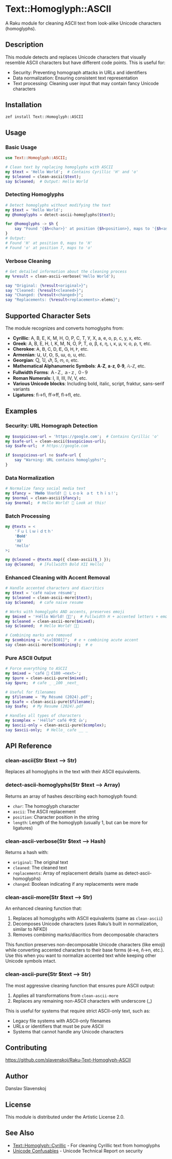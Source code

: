# Text::Homoglyph::ASCII

A Raku module for cleaning ASCII text from look-alike Unicode characters (homoglyphs).

## Description

This module detects and replaces Unicode characters that visually resemble ASCII characters but have different code points. This is useful for:

- Security: Preventing homograph attacks in URLs and identifiers
- Data normalization: Ensuring consistent text representation
- Text processing: Cleaning user input that may contain fancy Unicode characters

## Installation

```bash
zef install Text::Homoglyph::ASCII
```

## Usage

### Basic Usage

```raku
use Text::Homoglyph::ASCII;

# Clean text by replacing homoglyphs with ASCII
my $text = 'Неllo Wоrld';  # Contains Cyrillic 'Н' and 'о'
my $cleaned = clean-ascii($text);
say $cleaned;  # Output: Hello World
```

### Detecting Homoglyphs

```raku
# Detect homoglyphs without modifying the text
my $text = 'Неllo Wоrld';
my @homoglyphs = detect-ascii-homoglyphs($text);

for @homoglyphs -> $h {
    say "Found '{$h<char>}' at position {$h<position>}, maps to '{$h<ascii>}'";
}
# Output:
# Found 'Н' at position 0, maps to 'H'
# Found 'о' at position 7, maps to 'o'
```

### Verbose Cleaning

```raku
# Get detailed information about the cleaning process
my %result = clean-ascii-verbose('Неllo Wоrld');

say "Original: {%result<original>}";
say "Cleaned: {%result<cleaned>}";
say "Changed: {%result<changed>}";
say "Replacements: {%result<replacements>.elems}";
```

## Supported Character Sets

The module recognizes and converts homoglyphs from:

- **Cyrillic**: А, В, Е, К, М, Н, О, Р, С, Т, У, Х, а, е, о, р, с, у, х, etc.
- **Greek**: Α, Β, Ε, Η, Ι, Κ, Μ, Ν, Ο, Ρ, Τ, α, β, ε, η, ι, κ, μ, ν, ο, ρ, τ, etc.
- **Cherokee**: Ꭺ, Ᏼ, Ꮯ, Ꭰ, Ꭼ, Ꮐ, Ꮋ, Ꭸ, etc.
- **Armenian**: Ա, Մ, Օ, Տ, ա, օ, ս, etc.
- **Georgian**: Ⴍ, Ⴎ, Ⴐ, Ⴝ, ო, ი, etc.
- **Mathematical Alphanumeric Symbols**: 𝐀-𝐙, 𝐚-𝐳, 𝟎-𝟗, 𝔸-ℤ, etc.
- **Fullwidth Forms**: Ａ-Ｚ, ａ-ｚ, ０-９
- **Roman Numerals**: Ⅰ, Ⅱ, Ⅲ, Ⅳ, Ⅴ, etc.
- **Various Unicode blocks**: Including bold, italic, script, fraktur, sans-serif variants
- **Ligatures**: ﬁ→fi, ﬀ→ff, ﬂ→fl, etc.

## Examples

### Security: URL Homograph Detection

```raku
my $suspicious-url = 'https://gооgle.com';  # Contains Cyrillic 'о'
my $safe-url = clean-ascii($suspicious-url);
say $safe-url;  # https://google.com

if $suspicious-url ne $safe-url {
    say "Warning: URL contains homoglyphs!";
}
```

### Data Normalization

```raku
# Normalize fancy social media text
my $fancy = '𝐇𝐞𝐥𝐥𝐨 𝕎𝕠𝕣𝕝𝕕! 🎉 Ｌｏｏｋ ａｔ ｔｈｉｓ!';
my $normal = clean-ascii($fancy);
say $normal;  # Hello World! 🎉 Look at this!
```

### Batch Processing

```raku
my @texts = <
    'Ｆｕｌｌｗｉｄｔｈ'
    '𝐁𝐨𝐥𝐝'
    'Ⅻ'
    'Неllo'
>;

my @cleaned = @texts.map({ clean-ascii($_) });
say @cleaned;  # [Fullwidth Bold XII Hello]
```

### Enhanced Cleaning with Accent Removal

```raku
# Handle accented characters and diacritics
my $text = 'café naïve résumé';
my $cleaned = clean-ascii-more($text);
say $cleaned;  # cafe naive resume

# Works with homoglyphs AND accents, preserves emoji
my $mixed = 'Ｈéllo Wörld! 👋😊';  # Fullwidth H + accented letters + emoji
my $cleaned = clean-ascii-more($mixed);
say $cleaned;  # Hello World! 👋😊

# Combining marks are removed
my $combining = "e\x[0301]";  # e + combining acute accent
say clean-ascii-more($combining);  # e
```

### Pure ASCII Output

```raku
# Force everything to ASCII
my $mixed = 'café 👋 €100 →next←';
my $pure = clean-ascii-pure($mixed);
say $pure;  # cafe _ _100 _next_

# Useful for filenames
my $filename = 'My Résumé (2024).pdf';
my $safe = clean-ascii-pure($filename);
say $safe;  # My Resume (2024).pdf

# Handles all types of characters
my $complex = 'Ｈéllo™ café 中文 👍';
my $ascii-only = clean-ascii-pure($complex);
say $ascii-only;  # Hello_ cafe __ _
```

## API Reference

### clean-ascii(Str $text --> Str)

Replaces all homoglyphs in the text with their ASCII equivalents.

### detect-ascii-homoglyphs(Str $text --> Array)

Returns an array of hashes describing each homoglyph found:
- `char`: The homoglyph character
- `ascii`: The ASCII replacement
- `position`: Character position in the string
- `length`: Length of the homoglyph (usually 1, but can be more for ligatures)

### clean-ascii-verbose(Str $text --> Hash)

Returns a hash with:
- `original`: The original text
- `cleaned`: The cleaned text
- `replacements`: Array of replacement details (same as detect-ascii-homoglyphs)
- `changed`: Boolean indicating if any replacements were made

### clean-ascii-more(Str $text --> Str)

An enhanced cleaning function that:
1. Replaces all homoglyphs with ASCII equivalents (same as `clean-ascii`)
2. Decomposes Unicode characters (uses Raku’s built in normalization, similar to NFKD)
3. Removes combining marks/diacritics from decomposable characters

This function preserves non-decomposable Unicode characters (like emoji) while converting accented characters to their base forms (é→e, ñ→n, etc.). Use this when you want to normalize accented text while keeping other Unicode symbols intact.

### clean-ascii-pure(Str $text --> Str)

The most aggressive cleaning function that ensures pure ASCII output:
1. Applies all transformations from `clean-ascii-more`
2. Replaces any remaining non-ASCII characters with underscore (_)

This is useful for systems that require strict ASCII-only text, such as:
- Legacy file systems with ASCII-only filenames
- URLs or identifiers that must be pure ASCII
- Systems that cannot handle any Unicode characters

## Contributing

https://github.com/slavenskoj/Raku-Text-Homoglyph-ASCII

## Author

Danslav Slavenskoj

## License

This module is distributed under the Artistic License 2.0.

## See Also

- [Text::Homoglyph::Cyrillic](https://github.com/bbkr/Text-Homoglyph-Cyrillic) - For cleaning Cyrillic text from homoglyphs
- [Unicode Confusables](https://unicode.org/reports/tr36/) - Unicode Technical Report on security